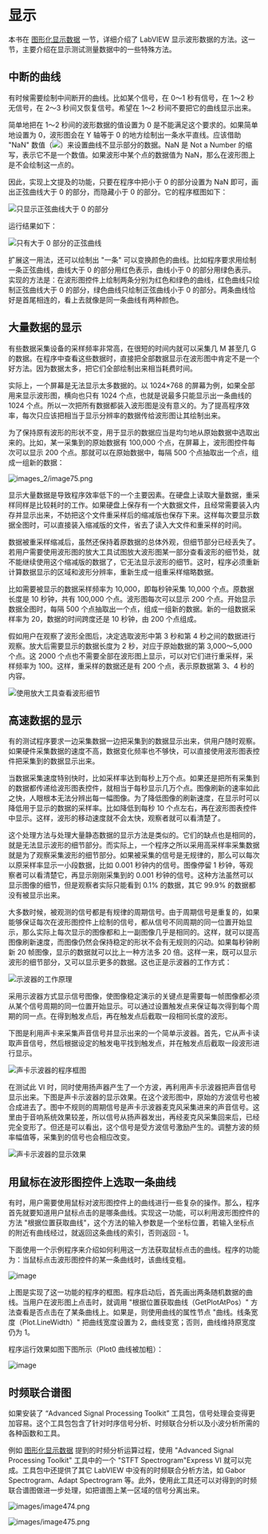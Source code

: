 # 显示 

本书在 [图形化显示数据](data_graph) 一节，详细介绍了 LabVIEW 显示波形数据的方法。这一节，主要介绍在显示测试测量数据中的一些特殊方法。


## 中断的曲线

有时候需要绘制中间断开的曲线。比如某个信号，在 0～1 秒有信号，在 1～2 秒无信号，在 2～3 秒间又恢复信号。希望在 1～2 秒间不要把它的曲线显示出来。

简单地把在 1～2 秒间的波形数据的值设置为 0 是不能满足这个要求的。如果简单地设置为 0，波形图会在 Y 轴等于 0 的地方绘制出一条水平直线。应该借助 "NaN" 数值（![](images/image466.png)）来设置曲线不显示部分的数据。NaN 是 Not a
Number 的缩写，表示它不是一个数值。如果波形中某个点的数据值为 NaN，那么在波形图上是不会绘制这一点的。

因此，实现上文提及的功能，只要在程序中把小于 0 的部分设置为 NaN 即可，画出正弦曲线大于 0 的部分，而隐藏小于 0 的部分。它的程序框图如下：

![](images/image467.png "只显示正弦曲线大于 0 的部分")

运行结果如下：

![](images/image468.png "只有大于 0 部分的正弦曲线")

扩展这一用法，还可以绘制出 "一条" 可以变换颜色的曲线。比如程序要求用绘制一条正弦曲线，曲线大于 0 的部分用红色表示，曲线小于 0 的部分用绿色表示。实现的方法是：在波形图控件上绘制两条分别为红色和绿色的曲线，红色曲线只绘制正弦曲线大于 0 的部分，绿色曲线只绘制正弦曲线小于 0 的部分。两条曲线恰好是首尾相连的，看上去就像是同一条曲线有两种颜色。

## 大量数据的显示

有些数据采集设备的采样频率非常高，在很短的时间内就可以采集几 M 甚至几 G 的数据。在程序中查看这些数据时，直接把全部数据显示在波形图中肯定不是一个好方法。因为数据太多，把它们全部绘制出来相当耗费时间。

实际上，一个屏幕是无法显示太多数据的。以 1024×768 的屏幕为例，如果全部用来显示波形图，横向也只有 1024 个点，也就是说最多只能显示出一条曲线的 1024 个点。所以一次把所有数据都装入波形图是没有意义的。为了提高程序效率，每次只应该把相当于显示分辨率的数据传给波形图让其绘制出来。

为了保持原有波形的形状不变，用于显示的数据应当是均匀地从原始数据中选取出来的。比如，某一采集到的原始数据有 100,000 个点，在屏幕上，波形图控件每次可以显示 200 个点。那就可以在原始数据中，每隔 500 个点抽取出一个点，组成一组新的数据：

![images_2/image75.png](images_2/image75.png "降采样显示数据")

显示大量数据是导致程序效率低下的一个主要因素。在硬盘上读取大量数据，重采样同样是比较耗时的工作。如果硬盘上保存有一个大数据文件，且经常需要装入内存并显示出来，不妨把这个文件重采样后的缩减版也保存下来。这样每次要显示数据全图时，可以直接装入缩减版的文件，省去了读入大文件和重采样的时间。

数据被重采样缩减后，虽然还保持着原数据的总体外观，但细节部分已经丢失了。若用户需要使用波形图的放大工具试图放大波形图某一部分查看波形的细节处，就不能继续使用这个缩减版的数据了，它无法显示波形的细节。这时，程序必须重新计算数据显示的区域和波形分辨率，重新生成一组重采样缩略数据。

比如需要被显示的数据采样频率为 10,000，即每秒钟采集 10,000 个点。原数据长度是 10 秒钟，共有 100,000 个点。波形图每次可以显示 200 个点。开始显示数据全图时，每隔 500 个点抽取出一个点，组成一组新的数据。新的一组数据采样率为 20，数据的时间跨度还是 10 秒钟，由 200 个点组成。

假如用户在观察了波形全图后，决定选取波形中第 3 秒和第 4 秒之间的数据进行观察。放大后需要显示的数据长度为 2 秒，对应于原始数据的第 3,000～5,000 个点。这 2000 个点也不需要全部在波形图上显示，可以对它们进行重采样，采样频率为 100。这样，重采样的数据还是有 200 个点，表示原数据第 3、4 秒的内容。

![](images/image469.png "使用放大工具查看波形细节")

## 高速数据的显示

有的测试程序要求一边采集数据一边把采集到的数据显示出来，供用户随时观察。如果硬件采集数据的速度不高，数据变化频率也不够快，可以直接使用波形图表控件把采集到的数据显示出来。

当数据采集速度特别快时，比如采样率达到每秒上万个点。如果还是把所有采集到的数据都传递给波形图表控件，就相当于每秒显示几万个点。图像刷新的速率如此之快，人眼根本无法分辨出每一幅图像。为了降低图像的刷新速度，在显示时可以降低用于显示的数据的采样率。比如降低到每秒 10 个点左右，再在波形图表控件中显示。这样，波形的移动速度就不会太快，观察者就可以看清楚了。

这个处理方法与处理大量静态数据的显示方法是类似的。它们的缺点也是相同的，就是无法显示波形的细节部分。而实际上，一个程序之所以采用高采样率采集数据就是为了观察采集波形的细节部分。如果被采集的信号是无规律的，那么可以每次以原采样率显示一小段数据，比如 0.001 秒钟内的信号。图像停留 1 秒钟，等观察者可以看清楚它，再显示刚刚采集到的 0.001 秒钟的信号。这种方法虽然可以显示图像的细节，但是观察者实际只能看到 0.1% 的数据，其它 99.9% 的数据都没有被显示出来。

大多数时候，被观测的信号都是有规律的周期信号。由于周期信号是重复的，如果能够保证每次在波形图控件上绘制的信号，都从信号不同周期的同一位置开始显示，那么实际上每次显示的图像都和上一副图像几乎是相同的。这样，就可以提高图像刷新速度，而图像仍然会保持稳定的形状不会有无规则的闪动。如果每秒钟刷新 20 帧图像，显示的数据就可以比上一种方法多 20 倍。这样一来，既可以显示波形的细节部分，又可以显示更多的数据。这也正是示波器的工作方式：

![](images_2/z003.png "示波器的工作原理")

采用示波器方式显示信号图像，使图像稳定演示的关键点是需要每一帧图像都必须从某个信号周期的同一位置开始显示。可以通过设置触发点来保证每次得到每个周期的同一点。在得到触发点后，再在触发点后截取一段相同长度的波形。

下图是利用声卡来采集声音信号并显示出来的一个简单示波器。首先，它从声卡读取声音信号，然后根据设定的触发电平找到触发点，并在触发点后截取一段波形进行显示。

![](images/image470.png "声卡示波器的程序框图")


在测试此 VI 时，同时使用扬声器产生了一个方波，再利用声卡示波器把声音信号显示出来。下图是声卡示波器的显示效果。在这个波形图中，原始的方波信号也被合成进去了。图中不规则的周期信号是声卡示波器麦克风采集进来的声音信号。这里由于音响系统效果较差，所以信号从扬声器发出，再经麦克风采集回来后，已经完全变形了。但还是可以看出，这个信号是受方波信号激励产生的。调整方波的频率幅值等，采集到的信号也会相应改变。

![](images/image471.png "声卡示波器的显示效果")


## 用鼠标在波形图控件上选取一条曲线

有时，用户需要使用鼠标对波形图控件上的曲线进行一些复杂的操作。那么，程序首先就要知道用户鼠标点击的是哪条曲线。实现这一功能，可以利用波形图控件的方法 "根据位置获取曲线"，这个方法的输入参数是一个坐标位置，若输入坐标点的附近有曲线经过，就返回这条曲线的索引，否则返回 - 1。

下面使用一个示例程序来介绍如何利用这一方法获取鼠标点击的曲线。程序的功能为：当鼠标点击波形图控件的某一条曲线时，该曲线变粗。

![image](images/image476.png "获取鼠标点击的曲线的程序框图")

上图是实现了这一功能的程序的框图。程序启动后，首先画出两条随机数据的曲线。当用户在波形图上点击时，就调用 "根据位置获取曲线（GetPlotAtPos）" 方法查看是否点击在了某条曲线上。如果是，则使用曲线的属性节点 "曲线。线条宽度（Plot.LineWidth）" 把曲线宽度设置为 2，曲线变宽；否则，曲线维持原宽度仍为 1。

程序运行效果如图下图所示（Plot0 曲线被加粗）：

![image](images/image477.png "Plot0 曲线被选中后加粗")

## 时频联合谱图

如果安装了 “Advanced Signal Processing Toolkit” 工具包，信号处理会变得更加容易。这个工具包包含了针对时序信号分析、时频联合分析以及小波分析所需的各种函数和工具。

例如 [图形化显示数据](data_graph#时频联合谱图) 提到的时频分析运算过程，使用 "Advanced Signal Processing Toolkit" 工具中的一个 "STFT Spectrogram"Express VI 就可以完成。工具包中还提供了其它 LabVIEW 中没有的时频联合分析方法，如 Gabor Spectrogram、Adapt Spectrogram 等。此外，使用此工具还可以对得到的时频联合谱图做进一步处理，如把谱图上某一区域的信号分离出来。

![images/image474.png](images/image474.png "使用 STFT Spectrogram Express VI 计算信号的时频联合谱图")

![images/image475.png](images/image475.png "STFT Spectrogram Express VI 的配置对话框")
